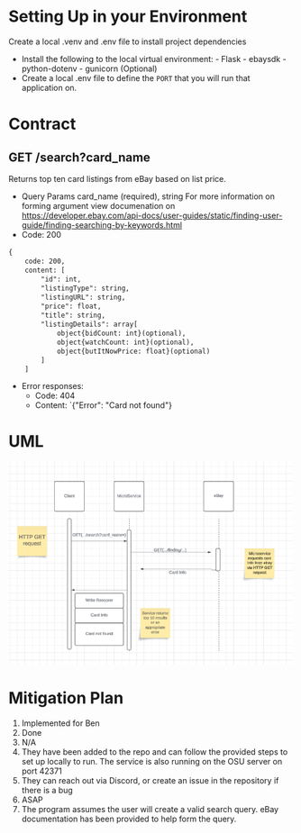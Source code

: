 # Setting Up in your Environment
Create a local .venv and .env file to install project dependencies
- Install the following to the local virtual environment:
        - Flask
        - ebaysdk
        - python-dotenv
        - gunicorn (Optional)
- Create a local .env file to define the `PORT` that you will run that application on.
# Contract
## GET /search?card_name
Returns top ten card listings from eBay based on list price.
- Query Params
card_name (required), string
For more information on forming argument view documenation on
https://developer.ebay.com/api-docs/user-guides/static/finding-user-guide/finding-searching-by-keywords.html
- Code: 200
```
{
    code: 200,
    content: [
        "id": int,
        "listingType": string,
        "listingURL": string,
        "price": float,
        "title": string,
        "listingDetails": array[
            object{bidCount: int}(optional),
            object{watchCount: int}(optional),
            object{butItNowPrice: float}(optional)
        ]
    ]
```
- Error responses:
    - Code: 404
    - Content: `{"Error": "Card not found"}

# UML
![img.png](img.png)

# Mitigation Plan
1. Implemented for Ben
2. Done
3. N/A
4. They have been added to the repo and can follow the provided
   steps to set up locally to run. The service is also running
   on the OSU server on port 42371
5. They can reach out via Discord, or create an issue in the repository
   if there is a bug
6. ASAP
7. The program assumes the user will create a valid search query. eBay
   documentation has been provided to help form the query.
